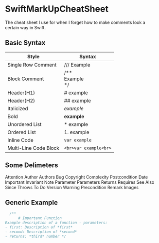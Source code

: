 # SwiftMarkUpCheatSheet
The cheat sheet I use for when I forget how to make comments look a certain way in Swift. 

## Basic Syntax

| Style                 | Syntax                    |
|-----------------------|---------------------------|
| Single Row Comment    | /// Example               |
| Block Comment         | /** <br>Example<br>*/     |
| Header(H1)            | # example                 |
| Header(H2)            | ## example                |
| Italicized            | *example*                 |
| Bold                  | **example**               |
| Unordered List        | * example                 |
| Ordered List          | 1. example                |
| Inline Code           | `var example`             |
| Multi-Line Code Block | ```<br>var example<br>``` |

## Some Delimeters
Attention
Author
Authors
Bug
Copyright
Complexity Postcondition
Date
Important
Invariant
Note
Parameter
Parameters
Returns
Requires
See Also
Since
Throws
To Do
Version
Warning
Precondition
Remark
Images


## Generic Example

``` Swift
  /**
      # Important Function
Example description of a function - parameters:
- first: Description of *first*
- second: Description of *second*
- returns: *third* number */
```

